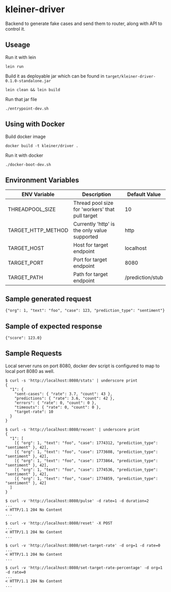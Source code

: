 # kleiner-driver
Backend to generate fake cases and send them to router, along with API to control it.

## Useage

Run it with lein

    lein run

Build it as deployable jar which can be found in `target/kleiner-driver-0.1.0-standalone.jar`

    lein clean && lein build

Run that jar file

    ./entrypoint-dev.sh


## Using with Docker

Build docker image

    docker build -t kleiner/driver .

Run it with docker

    ./docker-boot-dev.sh

## Environment Variables
| ENV Variable            | Description                                      | Default Value    |
|-------------------------|--------------------------------------------------|------------------|
| THREADPOOL_SIZE         | Thread pool size for 'workers' that pull target  | 10               |
| TARGET_HTTP_METHOD      | Currently 'http' is the only value supported     | http             |
| TARGET_HOST             | Host for target endpoint                         | localhost        |
| TARGET_PORT             | Port for target endpoint                         | 8080             |
| TARGET_PATH             | Path for target endpoint                         | /prediction/stub |

## Sample generated request

    {"org": 1, "text": "foo", "case": 123, "prediction_type": "sentiment"}

## Sample of expected response

    {"score": 123.0}


## Sample Requests
Local server runs on port 8080, docker dev script is configured to map to local port 8080 as well.
```
$ curl -s 'http://localhost:8080/stats' | underscore print
{
  "1": {
    "sent-cases": { "rate": 3.7, "count": 43 },
    "predictions": { "rate": 3.6, "count": 42 },
    "errors": { "rate": 0, "count": 0 },
    "timeouts": { "rate": 0, "count": 0 },
    "target-rate": 10
  }
}

$ curl -s 'http://localhost:8080/recent' | underscore print
{
  "1": [
    [{ "org": 1, "text": "foo", "case": 1774312, "prediction_type": "sentiment" }, 42],
    [{ "org": 1, "text": "foo", "case": 1773608, "prediction_type": "sentiment" }, 42],
    [{ "org": 1, "text": "foo", "case": 1773864, "prediction_type": "sentiment" }, 42],
    [{ "org": 1, "text": "foo", "case": 1774536, "prediction_type": "sentiment" }, 42],
    [{ "org": 1, "text": "foo", "case": 1774859, "prediction_type": "sentiment" }, 42]
  ]
}

$ curl -v 'http://localhost:8080/pulse' -d rate=1 -d duration=2
...
< HTTP/1.1 204 No Content
...

$ curl -v 'http://localhost:8080/reset' -X POST
...
< HTTP/1.1 204 No Content
...

$ curl -v 'http://localhost:8080/set-target-rate' -d org=1 -d rate=0
...
< HTTP/1.1 204 No Content
...

$ curl -v 'http://localhost:8080/set-target-rate-percentage' -d org=1 -d rate=0
...
< HTTP/1.1 204 No Content
...

```
